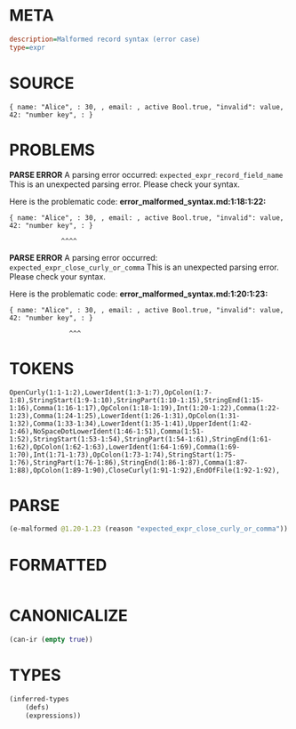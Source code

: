 # META
~~~ini
description=Malformed record syntax (error case)
type=expr
~~~
# SOURCE
~~~roc
{ name: "Alice", : 30, , email: , active Bool.true, "invalid": value, 42: "number key", : }
~~~
# PROBLEMS
**PARSE ERROR**
A parsing error occurred: `expected_expr_record_field_name`
This is an unexpected parsing error. Please check your syntax.

Here is the problematic code:
**error_malformed_syntax.md:1:18:1:22:**
```roc
{ name: "Alice", : 30, , email: , active Bool.true, "invalid": value, 42: "number key", : }
```
                 ^^^^


**PARSE ERROR**
A parsing error occurred: `expected_expr_close_curly_or_comma`
This is an unexpected parsing error. Please check your syntax.

Here is the problematic code:
**error_malformed_syntax.md:1:20:1:23:**
```roc
{ name: "Alice", : 30, , email: , active Bool.true, "invalid": value, 42: "number key", : }
```
                   ^^^


# TOKENS
~~~zig
OpenCurly(1:1-1:2),LowerIdent(1:3-1:7),OpColon(1:7-1:8),StringStart(1:9-1:10),StringPart(1:10-1:15),StringEnd(1:15-1:16),Comma(1:16-1:17),OpColon(1:18-1:19),Int(1:20-1:22),Comma(1:22-1:23),Comma(1:24-1:25),LowerIdent(1:26-1:31),OpColon(1:31-1:32),Comma(1:33-1:34),LowerIdent(1:35-1:41),UpperIdent(1:42-1:46),NoSpaceDotLowerIdent(1:46-1:51),Comma(1:51-1:52),StringStart(1:53-1:54),StringPart(1:54-1:61),StringEnd(1:61-1:62),OpColon(1:62-1:63),LowerIdent(1:64-1:69),Comma(1:69-1:70),Int(1:71-1:73),OpColon(1:73-1:74),StringStart(1:75-1:76),StringPart(1:76-1:86),StringEnd(1:86-1:87),Comma(1:87-1:88),OpColon(1:89-1:90),CloseCurly(1:91-1:92),EndOfFile(1:92-1:92),
~~~
# PARSE
~~~clojure
(e-malformed @1.20-1.23 (reason "expected_expr_close_curly_or_comma"))
~~~
# FORMATTED
~~~roc

~~~
# CANONICALIZE
~~~clojure
(can-ir (empty true))
~~~
# TYPES
~~~clojure
(inferred-types
	(defs)
	(expressions))
~~~
